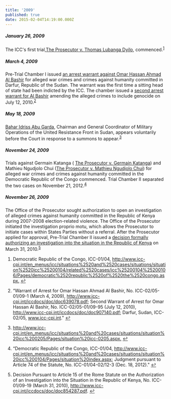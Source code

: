 ```yaml
---
title: '2009'
published: true
date: 2015-02-04T14:19:00.000Z
---
```



##### January 26, 2009

The ICC's first trial,[The Prosecutor v. Thomas Lubanga Dyilo](http://www.icc-cpi.int/en_menus/icc/situations%20and%20cases/situations/situation%20icc%200104/related%20cases/icc%200104%200106/Pages/democratic%20republic%20of%20the%20congo.aspx), commenced.<sup id="fnref:source2009jan"><a class="footnote" href="#fn:source2009jan">1</a></sup>

##### March 4, 2009

Pre-Trial Chamber I issued [an arrest warrant against Omar Hassan Ahmad Al Bashir](http://www.icc-cpi.int/iccdocs/doc/doc639078.pdf) for alleged war crimes and crimes against humanity committed in Darfur, Republic of the Sudan. The warrant was the first time a sitting head of state had been indicted by the ICC. The chamber issued a [second arrest warrant for Al Bashir](http://www.icc-cpi.int/iccdocs/doc/doc639078.pdf) amending the alleged crimes to include genocide on July 12, 2010.<sup id="fnref:source2009mar"><a class="footnote" href="#fn:source2009mar">2</a></sup>

##### May 18, 2009

[Bahar Idriss Abu Garda](http://www.icc-cpi.int/en_menus/icc/situations%20and%20cases/situations/situation%20icc%200205/Pages/situation%20icc-0205.aspx), Chairman and General Coordinator of Military Operations of the United Resistance Front in Sudan, appears voluntarily before the Court in response to a summons to appear.<sup id="fnref:source2009may"><a class="footnote" href="#fn:source2009may">3</a></sup>

##### November 24, 2009

Trials against Germain Katanga ( [The Prosecutor v. Germain Katanga](http://www.icc-cpi.int/en_menus/icc/situations%20and%20cases/situations/situation%20icc%200104/related%20cases/icc%200104%200107/Pages/democratic%20republic%20of%20the%20congo.aspx)) and Mathieu Ngudjolo Chui ([The Prosecutor v. Mathieu Ngudjolo Chui](http://www.icc-cpi.int/en_menus/icc/situations%20and%20cases/situations/situation%20icc%200104/related%20cases/ICC-01-04-02-12/Pages/default.aspx)) for alleged war crimes and crimes against humanity committed in the Democratic Republic of the Congo commenced. Trial Chamber II separated the two cases on November 21, 2012.<sup id="fnref:source2009nov"><a class="footnote" href="#fn:source2009nov">4</a></sup>

##### November 26, 2009

The Office of the Prosecutor sought authorization to open an investigation of alleged crimes against humanity committed in the Republic of Kenya during 2007-2008 election-related violence. The Office of the Prosecutor initiated the investigation proprio motu, which allows the Prosecutor to initiate cases within States Parties without a referral. After the Prosecutor applied for approval, Pre-Trial Chamber II issued a [decision formally authorizing an investigation into the situation in the Republic of Kenya](http://www.icc-cpi.int/iccdocs/doc/doc854287.pdf) on March 31, 2010.<sup id="fnref:source2009nov26"><a class="footnote" href="#fn:source2009nov26">5</a></sup>

<div class="footnotes"><ol><li id="fn:source2009jan"><p>Democratic Republic of the Congo, ICC-01/04,&nbsp;<a href="http://www.icc-cpi.int/en_menus/icc/situations%2520and%2520cases/situations/situation%2520icc%25200104/related%2520cases/icc%25200104%25200106/Pages/democratic%2520republic%2520of%2520the%2520congo.aspx">http://www.icc-cpi.int/en_menus/icc/situations%2520and%2520cases/situations/situation%2520icc%25200104/related%2520cases/icc%25200104%25200106/Pages/democratic%2520republic%2520of%2520the%2520congo.aspx.</a> <a class="reversefootnote" href="#fnref:source2009jan">↩</a></p></li><li id="fn:source2009mar"><p>&ldquo;Warrant of Arrest for Omar Hassan Ahmad Al Bashir, No. ICC-02/05-01/09-1 (March 4, 2009), <a href="http://www.icc-cpi.int/iccdocs/doc/doc639078.pdf">http://www.icc-cpi.int/iccdocs/doc/doc639078.pdf</a>; Second Warrant of Arrest for Omar Hassan Al Bashir, No. ICC-02/05-01/09-95 (July 12, 2010), <a href="http://www.icc-cpi.int/iccdocs/doc/doc907140.pdf">http://www.icc-cpi.int/iccdocs/doc/doc907140.pdf</a>; Darfur, Sudan, ICC-02/05, <a href="http://www.icc-cpi.int/en_menus/icc/situations%2520and%2520cases/situations/situation%2520icc%25200205/Pages/situation%2520icc-0205.aspx">www.icc-cpi.int</a>." <a class="reversefootnote" href="#fnref:source2009mar">↩</a></p></li><li id="fn:source2009may"><p><a href="http://www.icc-cpi.int/en_menus/icc/situations%20and%20cases/situations/situation%20icc%200205/Pages/situation%20icc-0205.aspx">http://www.icc-cpi.int/en_menus/icc/situations%20and%20cases/situations/situation%20icc%200205/Pages/situation%20icc-0205.aspx.</a> <a class="reversefootnote" href="#fnref:source2009may">↩</a></p></li><li id="fn:source2009nov"><p>&ldquo;Democratic Republic of the Congo, ICC-01/04, <a href="http://www.icc-cpi.int/en_menus/icc/situations%2520and%2520cases/situations/situation%2520icc%25200104/Pages/situation%2520index.aspx">http://www.icc-cpi.int/en_menus/icc/situations%20and%20cases/situations/situation%20icc%200104/Pages/situation%20index.aspx</a>; Judgment pursuant to Article 74 of the Statute, No. ICC-01/04-02/12-3 (Dec. 18, 2012)." <a class="reversefootnote" href="#fnref:source2009nov">↩</a></p></li><li id="fn:source2009nov26"><p>Decision Pursuant to Article 15 of the Rome Statute on the Authorization of an Investigation into the Situation in the Republic of Kenya, No. ICC-01/09-19 (March 31, 2010),&nbsp;<a href="http://www.icc-cpi.int/iccdocs/doc/doc854287.pdf">http://www.icc-cpi.int/iccdocs/doc/doc854287.pdf</a>. <a class="reversefootnote" href="#fnref:source2009nov26">↩</a></p></li></ol></div>